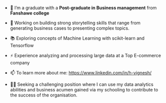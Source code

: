 
- 🔭 I’m a graduate with a **Post-graduate in Business management** from **Fanshawe college**

- 🎯 Working on building strong storytelling skills that range from generating business cases to presenting complex topics.

- 📚 Exploring concepts of Machine Learning with scikit-learn and Tensorflow
 
- ⚡  Experience analyzing and processing large data at a Top E-commerce company 

- 📫 To learn more about me: https://www.linkedin.com/in/h-vignesh/

- 💪🏽 Seeking a challenging position where I can use my data analytics abilities and business acumen gained via my schooling to contribute to the success of the organisation.
